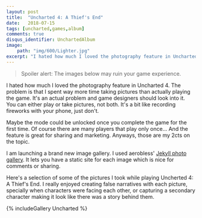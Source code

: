 ```yaml
---
layout: post
title:  "Uncharted 4: A Thief's End"
date:   2018-07-15
tags: [uncharted,games,album]
comments: true
disqus_identifier: UnchartedAlbum
image:
    path: "img/600/Lighter.jpg"
excerpt: "I hated how much I loved the photography feature in Uncharted 4. The problem is that I spent way more time taking pictures than actually playing the game. It's an actual problem and game designers should look into it. You can either play or take pictures, not both. It's a bit like recording fireworks with your phone, just don't."
---
```


> Spoiler alert: The images below may ruin your game experience.

I hated how much I loved the photography feature in Uncharted 4. The problem is that I spent way more time taking pictures than actually playing the game. It's an actual problem and game designers should look into it. You can either play or take pictures, not both. It's a bit like recording fireworks with your phone, just don't.

Maybe the mode could be unlocked once you complete the game for the first time. Of course there are many players that play only once... And the feature is great for sharing and marketing. Anyways, those are my 2cts on the topic.

I am launching a brand new image gallery. I used aerobless' [Jekyll photo gallery](https://github.com/aerobless/jekyll-photo-gallery). It lets you have a static site for each image which is nice for comments or sharing. 

Here's a selection of some of the pictures I took while playing Uncherted 4: A Thief's End. I really enjoyed creating false narratives with each picture, specially when characters were facing each other, or capturing a secondary character making it look like there was a story behind them.

{% includeGallery Uncharted %}
